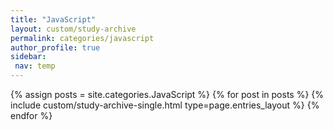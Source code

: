 ```yaml
---
title: "JavaScript"
layout: custom/study-archive
permalink: categories/javascript
author_profile: true
sidebar:
 nav: temp
---
```


{% assign posts = site.categories.JavaScript %}
{% for post in posts %} {% include custom/study-archive-single.html type=page.entries_layout %} {% endfor %}